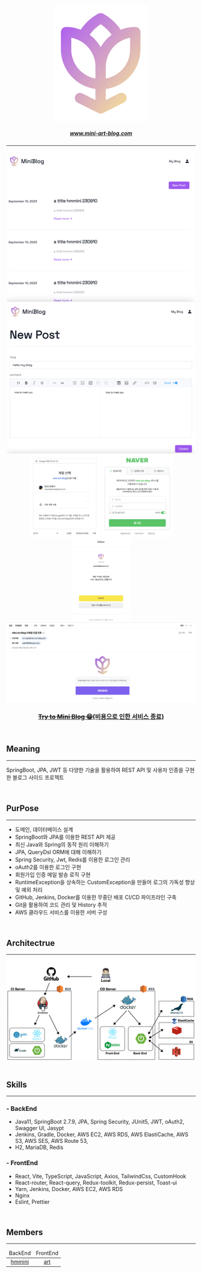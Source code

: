 <div align="center">
    <a href="http://www.mini-art-blog.com/" target="_blank">
        <img src="src/main/resources/asset/img_logo.png" width="250px">
        <h5>www.mini-art-blog.com</h5>
    </a>
</div>

---

<div align="center">
    <img src="src/main/resources/asset/img2.png" width="500px" height="400px">
    <img src="src/main/resources/asset/img1.png" width="500px" height="400px">
    <br/>
    <img src="src/main/resources/asset/구글_로그인.png" height="220px">
    <img src="src/main/resources/asset/네이버_로그인.png" height="220px">
    <img src="src/main/resources/asset/카카오_로그인.png" height="220px">
    <br/>
    <img src="src/main/resources/asset/인증메일.png" width="600px">
    <h3><a href="http://www.mini-art-blog.com/"><del>Try to Mini Blog 😁</del>(비용으로 인한 서비스 종료)</a></h3>
</div>

<br/>

## Meaning

---

SpringBoot, JPA, JWT 등 다양한 기술을 활용하여 REST API 및 사용자 인증을 구현한 블로그 사이드 프로젝트

<br/>

## PurPose

---

- 도메인, 데이터베이스 설계
- SpringBoot와 JPA를 이용한 REST API 제공
- 최신 Java와 Spring의 동작 원리 이해하기
- JPA, QueryDsl ORM에 대해 이해하기
- Spring Security, Jwt, Redis를 이용한 로그인 관리
- oAuth2를 이용한 로그인 구현
- 회원가입 인증 메일 발송 로직 구현
- RuntimeException을 상속하는 CustomException을 만들어 로그의 가독성 향상 및 예외 처리
- GitHub, Jenkins, Docker를 이용한 무중단 배포 CI/CD 파이프라인 구축
- Git을 활용하여 코드 관리 및 History 추적
- AWS 클라우드 서비스를 이용한 서버 구성

<br/>

## Architectrue

---


<div style="text-align: center;">
    <img src="src/main/resources/asset/mini-art-blog-diagram-02.jpeg">
</div>

<br/>

## Skills

---

### - BackEnd


- Java11, SpringBoot 2.7.9, JPA, Spring Security, JUnit5, JWT, oAuth2, Swagger UI, Jasypt
- Jenkins, Gradle, Docker, AWS EC2, AWS RDS, AWS ElastiCache, AWS S3, AWS SES, AWS Route 53,
- H2, MariaDB, Redis

### - FrontEnd


- React, Vite, TypeScript, JavaScript, Axios, TailwindCss, CustomHook
- React-router, React-query, Redux-toolkit, Redux-persist, Toast-ui
- Yarn, Jenkins, Docker, AWS EC2, AWS RDS
- Nginx
- Eslint, Prettier

<br/>

## Members

---


<div>
    <table style="text-align: center">
        <thead style="margin: 10px">
            <td>BackEnd</td>
            <td>FrontEnd</td>
        </thead>
        <tbody>
            <td><a href="https://github.com/pak0426">hmmini</a></td>
            <td><a href="https://github.com/art11010">art</a></td>
        </tbody>
    </table>
</div>
